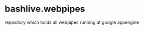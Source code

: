 bashlive.webpipes
=================

repository which holds all webpipes running at google appengine
